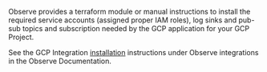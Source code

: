 Observe provides a terraform module or manual instructions to install the required service accounts (assigned proper IAM roles), log sinks and pub-sub topics and subscription needed by the GCP application for your GCP Project.

See the GCP Integration [installation](https://docs.observeinc.com/en/latest/content/integrations/gcp/gcp.html#installation) instructions under Observe integrations in the Observe Documentation.
